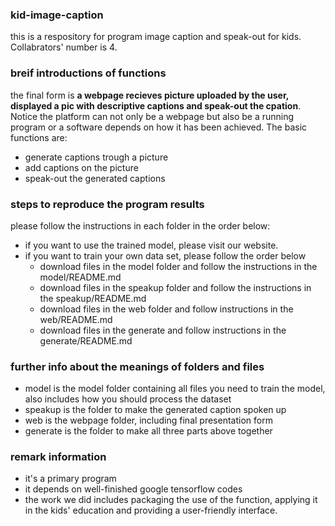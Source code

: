 ### kid-image-caption
this is a respository for program image caption and speak-out for kids. Collabrators' number is 4.

### breif introductions of functions
the final form is **a webpage recieves picture uploaded by the user, displayed a pic with descriptive captions
and speak-out the cpation**. Notice the platform can not only be a webpage but also be a running program or a software
depends on how it has been achieved. The basic functions are:
* generate captions trough a picture
* add captions on the picture
* speak-out the generated captions

### steps to reproduce the program results
please follow the instructions in each folder in the order below:
* if you want to use the trained model, please visit our website.
* if you want to train your own data set, please follow the order below
  - download files in the model folder and follow the instructions in the model/README.md
  - download files in the speakup folder and follow the instructions in the speakup/README.md
  - download files in the web folder and follow instructions in the web/README.md
  - download files in the generate and follow instructions in the generate/README.md

### further info about the meanings of folders and files
* model is the model folder containing all files you need to train the model, also includes how you should process the dataset
* speakup is the folder to make the generated caption spoken up
* web is the webpage folder, including final presentation form
* generate is the folder to make all three parts above together

### remark information
* it's a primary program
* it depends on well-finished google tensorflow codes
* the work we did includes packaging the use of the function, applying it in the kids' education and providing a user-friendly interface.
